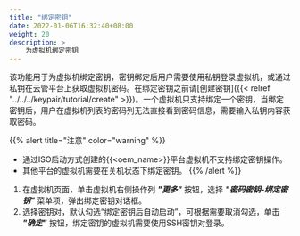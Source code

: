 ```yaml
---
title: "绑定密钥"
date: 2022-01-06T16:32:40+08:00
weight: 20
description: >
    为虚拟机绑定密钥
---
```



该功能用于为虚拟机绑定密钥，密钥绑定后用户需要使用私钥登录虚拟机，或通过私钥在云管平台上获取虚拟机密码。在绑定密钥之前请[创建密钥]({{< relref "../../../keypair/tutorial/create" >}})。一个虚拟机只支持绑定一个密钥，当绑定密钥后，用户在虚拟机列表的密码列无法直接看到密码信息，需要输入私钥内容获取密码。

{{% alert title="注意" color="warning" %}}
- 通过ISO启动方式创建的{{<oem_name>}}平台虚拟机不支持绑定密钥操作。
- 其他平台的虚拟机需要在关机状态下绑定密钥。
{{% /alert %}}

1. 在虚拟机页面，单击虚拟机右侧操作列 **_"更多"_** 按钮，选择 **_"密码密钥-绑定密钥"_** 菜单项，弹出绑定密钥对话框。
2. 选择密钥对，默认勾选“绑定密钥后自动启动”，可根据需要取消勾选，单击 **_"确定"_** 按钮，绑定密钥的虚拟机需要使用SSH密钥对登录。